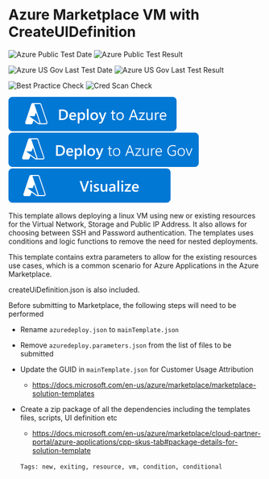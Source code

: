 # Azure Marketplace VM with CreateUIDefinition

![Azure Public Test Date](https://azurequickstartsservice.blob.core.windows.net/badges/demos/100-marketplace-sample/PublicLastTestDate.svg)
![Azure Public Test Result](https://azurequickstartsservice.blob.core.windows.net/badges/demos/100-marketplace-sample/PublicDeployment.svg)

![Azure US Gov Last Test Date](https://azurequickstartsservice.blob.core.windows.net/badges/demos/100-marketplace-sample/FairfaxLastTestDate.svg)
![Azure US Gov Last Test Result](https://azurequickstartsservice.blob.core.windows.net/badges/demos/100-marketplace-sample/FairfaxDeployment.svg)

![Best Practice Check](https://azurequickstartsservice.blob.core.windows.net/badges/demos/100-marketplace-sample/BestPracticeResult.svg)
![Cred Scan Check](https://azurequickstartsservice.blob.core.windows.net/badges/demos/100-marketplace-sample/CredScanResult.svg)

[![Deploy To Azure](https://raw.githubusercontent.com/Azure/azure-quickstart-templates/master/1-CONTRIBUTION-GUIDE/images/deploytoazure.svg?sanitize=true)](https://portal.azure.com/#create/Microsoft.Template/uri/https%3A%2F%2Fraw.githubusercontent.com%2Flei9444%2Fazure-quickstart-templates%2Fmaster%2Fdemos%2F100-marketplace-sample%2Fazuredeploy.json/createUIDefinitionUri/https://raw.githubusercontent.com/lei9444/azure-quickstart-templates/master/demos/100-marketplace-sample/createUiDefinition.json)
[![Deploy To Azure Gov](https://raw.githubusercontent.com/Azure/azure-quickstart-templates/master/1-CONTRIBUTION-GUIDE/images/deploytoazuregov.svg?sanitize=true)](https://portal.azure.us/#create/Microsoft.Template/uri/https%3A%2F%2Fraw.githubusercontent.com%2FAzure%2Fazure-quickstart-templates%2Fmaster%2Fdemos%2F100-marketplace-sample%2Fazuredeploy.json/createUIDefinitionUri/https%3A%2F%2Fraw.githubusercontent.com%2FAzure%2Fazure-quickstart-templates%2Fmaster%2Fdemos%2F100-marketplace-sample%2FcreateUiDefinition.json)
[![Visualize](https://raw.githubusercontent.com/Azure/azure-quickstart-templates/master/1-CONTRIBUTION-GUIDE/images/visualizebutton.svg?sanitize=true)](http://armviz.io/#/?load=https%3A%2F%2Fraw.githubusercontent.com%2FAzure%2Fazure-quickstart-templates%2Fmaster%2Fdemos%2F100-marketplace-sample%2Fazuredeploy.json)

This template allows deploying a linux VM using new or existing resources for the Virtual Network, Storage and Public IP Address.  It also allows for choosing between SSH and Password authentication.  The templates uses conditions and logic functions to remove the need for nested deployments.

This template contains extra parameters to allow for the existing resources use cases, which is a common scenario for Azure Applications in the Azure Marketplace.

createUiDefinition.json is also included.

Before submitting to Marketplace, the following steps will need to be performed

- Rename ```azuredeploy.json``` to ```mainTemplate.json```
- Remove ```azuredeploy.parameters.json``` from the list of files to be submitted
- Update the GUID in ```mainTemplate.json``` for Customer Usage Attribution
  - https://docs.microsoft.com/en-us/azure/marketplace/marketplace-solution-templates
- Create a zip package of all the dependencies including the templates files, scripts, UI definition etc
  - https://docs.microsoft.com/en-us/azure/marketplace/cloud-partner-portal/azure-applications/cpp-skus-tab#package-details-for-solution-template 
  
  `Tags: new, exiting, resource, vm, condition, conditional`
